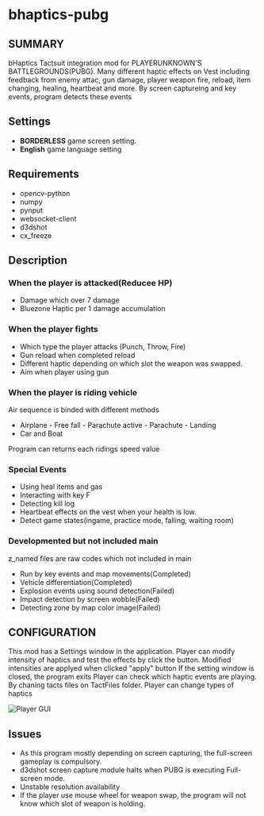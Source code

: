 # bhaptics-pubg

## SUMMARY

bHaptics Tactsuit integration mod for PLAYERUNKNOWN'S BATTLEGROUNDS(PUBG). 
Many different haptic effects on Vest including feedback from enemy attac, gun damage, player weapon fire, reload,
item changing, healing, heartbeat and more. By screen captureing and key events, program detects these events 

## Settings
* **BORDERLESS** game screen setting.
* **English** game language setting

## Requirements
* opencv-python
* numpy
* pynput
* websocket-client
* d3dshot
* cx_freeze 

## Description
### When the player is attacked(Reducee HP)
* Damage which over 7 damage
* Bluezone Haptic per 1 damage accumulation

### When the player fights
* Which type the player attacks (Punch, Throw, Fire) 
* Gun reload when completed reload
* Different haptic depending on which slot the weapon was swapped.
* Aim when player using gun

### When the player is riding vehicle

Air sequence is binded with different methods
* Airplane - Free fall - Parachute active - Parachute - Landing
* Car and Boat

Program can returns each ridings speed value

### Special Events
* Using heal items and gas
* Interacting with key F
* Detecting kill log 
* Heartbeat effects on the vest when your health is low.
* Detect game states(ingame, practice mode, falling, waiting room)

### Developmented but not included main

z_named files are raw codes which not included in main
* Run by key events and map movements(Completed)
* Vehicle differentiation(Completed)
* Explosion events using sound detection(Failed)
* Impact detection by screen wobble(Failed)
* Detecting zone by map color image(Failed)

## CONFIGURATION

This mod has a Settings window in the application. 
Player can modify intensity of haptics and test the effects by click the button.
Modified intensities are applyed when clicked "apply" button
If the setting window is closed, the program exits
Player can check which haptic events are playing.
By chaning tacts files on TactFiles folder. Player can change types of haptics

![Player GUI](https://user-images.githubusercontent.com/76416010/108648563-ea848280-74fe-11eb-957b-59ccf682415b.png)


## Issues
* As this program mostly depending on screen capturing, the full-screen gameplay is compulsory.
* d3dshot screen capture module halts when PUBG is executing Full-screen mode.
* Unstable resolution availability
* If the player use mouse wheel for weapon swap, the program will not know which slot of weapon is holding.
